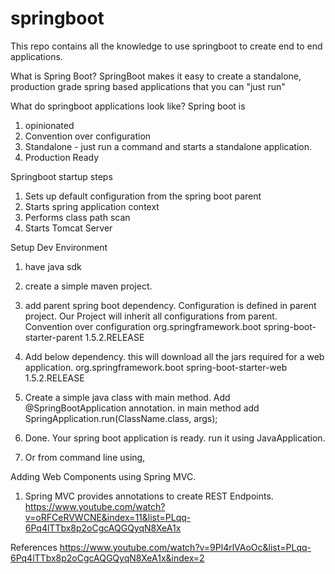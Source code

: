 # springboot
This repo contains all the knowledge to use springboot to create end to end applications.


What is Spring Boot?
SpringBoot makes it easy to create a standalone, production grade spring based applications
that you can "just run"


What do springboot applications look like?
Spring boot is
1. opinionated
2. Convention over configuration
3. Standalone - just run a command and starts a standalone application.
3. Production Ready


Springboot startup steps
1. Sets up default configuration from the spring boot parent
2. Starts spring application context
3. Performs class path scan
4. Starts Tomcat Server


Setup Dev Environment
1. have java sdk
2. create a simple maven project.
3. add parent spring boot dependency. Configuration is defined in parent project. Our Project will inherit all configurations from parent.
	Convention over configuration
	<parent>
		<groupId>org.springframework.boot</groupId>
		<artifactId>spring-boot-starter-parent</artifactId>
		<version>1.5.2.RELEASE</version>
	</parent>
	
4. Add below dependency. this will download all the jars required for a web application.
	<dependency>
			<groupId>org.springframework.boot</groupId>
			<artifactId>spring-boot-starter-web</artifactId>
			<version>1.5.2.RELEASE</version>
		</dependency>
5.  Create a simple java class with main method. Add @SpringBootApplication annotation. in main method add SpringApplication.run(ClassName.class, args);
6. Done. Your spring boot application is ready. run it using JavaApplication.
7. Or from command line using, 


Adding Web Components using Spring MVC.
1. Spring MVC provides annotations to create REST Endpoints.
https://www.youtube.com/watch?v=oRFCeRVWCNE&index=11&list=PLqq-6Pq4lTTbx8p2oCgcAQGQyqN8XeA1x


References
https://www.youtube.com/watch?v=9Pl4rlVAoOc&list=PLqq-6Pq4lTTbx8p2oCgcAQGQyqN8XeA1x&index=2


 
